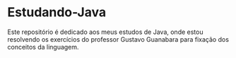 # Estudando-Java
Este repositório é dedicado aos meus estudos de Java, onde estou resolvendo os exercícios do professor Gustavo Guanabara
para fixação dos conceitos da linguagem.
